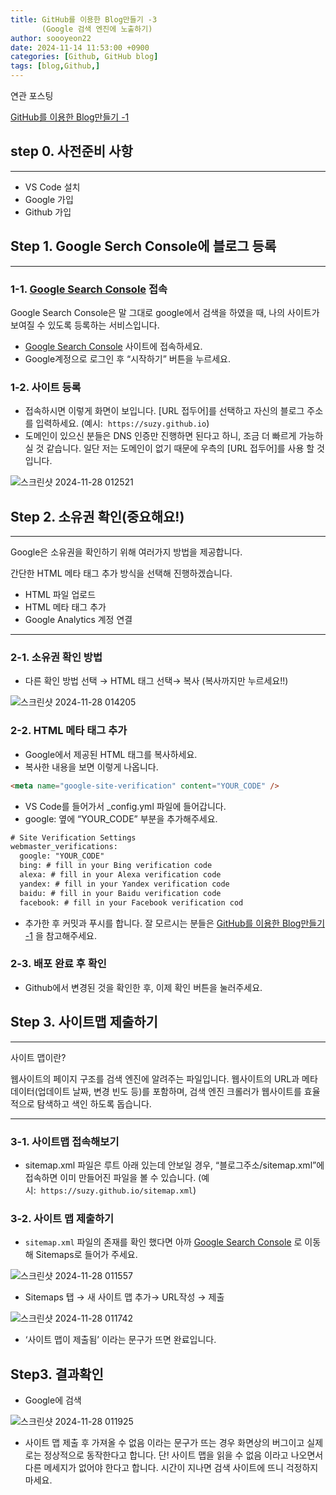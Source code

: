 ```yaml
---
title: GitHub를 이용한 Blog만들기 -3
       (Google 검색 엔진에 노출하기)
author: soooyeon22
date: 2024-11-14 11:53:00 +0900
categories: [Github, GitHub blog]
tags: [blog,Github,]
---
```

연관 포스팅

[GitHub를 이용한 Blog만들기 -1](https://soooyeon22.github.io/posts/Github-Blog/)  

## step 0. 사전준비 사항

---

- VS Code 설치
- Google 가입
- Github 가입

## Step 1. Google Serch Console에 블로그 등록

---

### 1-1.  [Google Search Console](https://search.google.com/search-console) 접속

Google Search Console은 말 그대로 google에서 검색을 하였을 때, 나의 사이트가 보여질 수 있도록 등록하는 서비스입니다.

- [Google Search Console](https://search.google.com/search-console) 사이트에 접속하세요.
- Google계정으로 로그인 후 “시작하기” 버튼을 누르세요.

### 1-2.  사이트 등록

- 접속하시면 이렇게 화면이 보입니다. [URL 접두어]를 선택하고 자신의 블로그 주소를 입력하세요.  (예시:  `https://suzy.github.io`)
- 도메인이 있으신 분들은 DNS 인증만 진행하면 된다고 하니, 조금 더 빠르게 가능하실 것 같습니다. 일단 저는 도메인이 없기 때문에 우측의 [URL 접두어]를 사용 할 것입니다.

![스크린샷 2024-11-28 012521](https://github.com/user-attachments/assets/a10f1df1-120d-4d5e-991a-442b8efde2de)

## Step 2. 소유권 확인(중요해요!)

---

Google은 소유권을 확인하기 위해 여러가지 방법을 제공합니다.

간단한 HTML 메타 태그 추가 방식을 선택해 진행하겠습니다.

- HTML 파일 업로드
- HTML 메타 태그 추가
- Google Analytics 계정 연결

---

### 2-1. 소유권 확인 방법

- 다른 확인 방법 선택 → HTML 태그 선택→ 복사 (복사까지만 누르세요!!)

![스크린샷 2024-11-28 014205](https://github.com/user-attachments/assets/774176c6-4599-4137-850f-aad701493a41)


### 2-2. HTML 메타 태그 추가

- Google에서 제공된 HTML 태그를 복사하세요.
- 복사한 내용을 보면 이렇게 나옵니다.

```html
<meta name="google-site-verification" content="YOUR_CODE" />
```

- VS Code를 들어가서  _config.yml 파일에 들어갑니다.
- google: 옆에 “YOUR_CODE” 부분을 추가해주세요.

```html
# Site Verification Settings
webmaster_verifications:
  google: "YOUR_CODE"
  bing: # fill in your Bing verification code
  alexa: # fill in your Alexa verification code
  yandex: # fill in your Yandex verification code
  baidu: # fill in your Baidu verification code
  facebook: # fill in your Facebook verification cod
```

- 추가한 후 커밋과 푸시를 합니다. 잘 모르시는 분들은 [GitHub를 이용한 Blog만들기 -1](https://soooyeon22.github.io/posts/Github-Blog/)  을 참고해주세요.

### 2-3. 배포 완료 후 확인

- Github에서 변경된 것을 확인한 후, 이제 확인 버튼을 눌러주세요.

## Step 3. 사이트맵 제출하기

---

사이트 맵이란?

웹사이트의 페이지 구조를 검색 엔진에 알려주는 파일입니다. 웹사이트의 URL과 메타데이터(업데이트 날짜, 변경 빈도 등)를 포함하며, 검색 엔진 크롤러가 웹사이트를 효율적으로 탐색하고 색인 하도록 돕습니다.

---

### 3-1. 사이트맵 접속해보기

- sitemap.xml 파일은 루트 아래 있는데 안보일 경우, “블로그주소/sitemap.xml”에 접속하면 이미 만들어진 파일을 볼 수 있습니다. (예시:  `https://suzy.github.io/sitemap.xml`)

### 3-2. 사이트 맵 제출하기

- `sitemap.xml` 파일의 존재를 확인 했다면 아까  [Google Search Console](https://search.google.com/search-console) 로 이동해 Sitemaps로 들어가 주세요.

![스크린샷 2024-11-28 011557](https://github.com/user-attachments/assets/30b7a6ea-cb67-46df-9589-587cea9b79e1)


- Sitemaps 탭 → 새 사이트 맵 추가→ URL작성 → 제출

![스크린샷 2024-11-28 011742](https://github.com/user-attachments/assets/46ec5b11-034a-4f12-b486-b670752303b8)


- ‘사이트 맵이 제출됨’ 이라는 문구가 뜨면 완료입니다.

## Step3. 결과확인

- Google에 검색

![스크린샷 2024-11-28 011925](https://github.com/user-attachments/assets/36a44acf-b837-45dc-b3b2-b5cd8c336e45)


- 사이트 맵 제출 후 가져올 수 없음 이라는 문구가 뜨는 경우 화면상의 버그이고 실제로는 정상적으로 동작한다고 합니다. 단! 사이트 맵을 읽을 수 없음 이라고 나오면서 다른 메세지가 없어야 한다고 합니다. 시간이 지나면 검색 사이트에 뜨니 걱정하지 마세요.